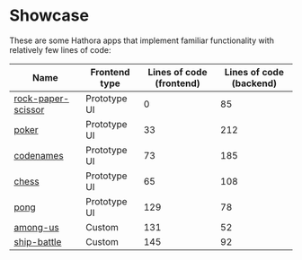 # Showcase

These are some Hathora apps that implement familiar functionality with relatively few lines of code:

| Name                                                                                              | Frontend type | Lines of code (frontend) | Lines of code (backend) |
| ------------------------------------------------------------------------------------------------- | ------------- | ------------------------ | ----------------------- |
| [rock-paper-scissor](https://github.com/hathora/hathora/tree/develop/examples/rock-paper-scissor) | Prototype UI  | 0                        | 85                      |
| [poker](https://github.com/hathora/hathora/tree/develop/examples/poker)                           | Prototype UI  | 33                       | 212                     |
| [codenames](https://github.com/hathora/hathora/tree/develop/examples/codenames)                   | Prototype UI  | 73                       | 185                     |
| [chess](https://github.com/hathora/hathora/tree/develop/examples/chess)                           | Prototype UI  | 65                       | 108                     |
| [pong](https://github.com/hathora/hathora/tree/develop/examples/pong)                             | Prototype UI  | 129                      | 78                      |
| [among-us](https://github.com/hathora/among-us-tutorial)                                          | Custom        | 131                      | 52                      |
| [ship-battle](https://github.com/hathora/ship-battle)                                             | Custom        | 145                      | 92                      |
